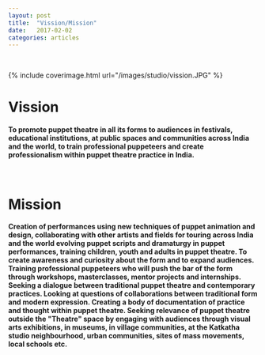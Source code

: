 ```yaml
---
layout: post
title:  "Vission/Mission"
date:   2017-02-02
categories: articles
---
```

<br>

{% include coverimage.html url="/images/studio/vission.JPG" %} 

<h1>Vission</h1> 
 
<h4>To promote puppet theatre in all its forms to audiences in festivals, educational institutions, at public spaces and communities across India and the world, to train professional puppeteers and create professionalism within puppet theatre practice in India.</h4>
<br>

<h1>Mission</h1> 
 
<h4>Creation of performances using new techniques of puppet animation and design, collaborating with other artists and fields for touring across India and the world evolving puppet scripts and dramaturgy in puppet performances, training children, youth and adults in puppet theatre. To create awareness and curiosity about the form and to expand audiences. Training professional puppeteers who will push the bar of the form through workshops, masterclasses, mentor projects and internships. Seeking a dialogue between traditional puppet theatre and contemporary practices. Looking at questions of collaborations between traditional form and modern expression. Creating a body of documentation of practice and thought within puppet theatre. Seeking relevance of puppet theatre outside the "Theatre" space by engaging with audiences through visual arts exhibitions, in museums, in village communities, at the Katkatha studio neighbourhood, urban communities, sites of mass movements, local schools etc.</h4>
